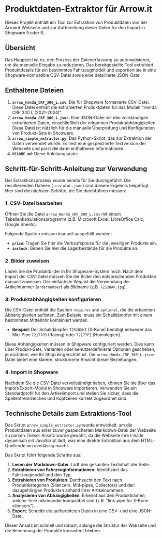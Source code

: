 # Produktdaten-Extraktor für Arrow.it

Dieses Projekt enthält ein Tool zur Extraktion von Produktdaten von der Arrow.it Webseite und zur Aufbereitung dieser Daten für den Import in Shopware 5 oder 6.

## Übersicht

Das Hauptziel ist es, den Prozess der Datenerfassung zu automatisieren, um die manuelle Eingabe zu reduzieren. Das bereitgestellte Tool extrahiert Produktdetails für ein bestimmtes Fahrzeugmodell und exportiert sie in eine Shopware-kompatible CSV-Datei sowie eine detaillierte JSON-Datei.

## Enthaltene Dateien

1.  **`arrow_Honda_CRF_300_L.csv`**: Die für Shopware formatierte CSV-Datei. Diese Datei enthält die extrahierten Produktdaten für das Modell "Honda CRF 300 L (2021-2024)".
2.  **`arrow_Honda_CRF_300_L.json`**: Eine JSON-Datei mit den vollständigen extrahierten Daten, einschließlich der erkannten Produktabhängigkeiten. Diese Datei ist nützlich für die manuelle Überprüfung und Konfiguration von Produkt-Sets in Shopware.
3.  **`arrow_simple_extractor.py`**: Das Python-Skript, das zur Extraktion der Daten verwendet wurde. Es liest eine gespeicherte Textversion der Webseite und parst die darin enthaltenen Informationen.
4.  **`README.md`**: Diese Anleitungsdatei.

## Schritt-für-Schritt-Anleitung zur Verwendung

Der Extraktionsprozess wurde bereits für Sie durchgeführt. Die resultierenden Dateien (`.csv` und `.json`) sind diesem Ergebnis beigefügt. Hier sind die nächsten Schritte, die Sie durchführen müssen:

### 1. CSV-Datei bearbeiten

Öffnen Sie die Datei `arrow_Honda_CRF_300_L.csv` mit einem Tabellenkalkulationsprogramm (z.B. Microsoft Excel, LibreOffice Calc, Google Sheets).

Folgende Spalten müssen manuell ausgefüllt werden:

*   **`price`**: Tragen Sie hier die Verkaufspreise für die jeweiligen Produkte ein.
*   **`instock`**: Geben Sie hier die Lagerbestände für die Produkte an.

### 2. Bilder zuweisen

Laden Sie die Produktbilder in Ihr Shopware-System hoch. Nach dem Import der CSV-Datei müssen Sie die Bilder den entsprechenden Produkten manuell zuweisen. Der einfachste Weg ist die Verwendung der Artikelnummer (`ordernumber`) als Bildname (z.B. `72528AK.jpg`).

### 3. Produktabhängigkeiten konfigurieren

Die CSV-Datei enthält die Spalten `requires` und `optional`, die die erkannten Abhängigkeiten auflisten. Zum Beispiel muss ein Schalldämpfer mit einem bestimmten Mittelrohr kombiniert werden.

*   **Beispiel**: Der Schalldämpfer `72528XKI` (X-Kone) benötigt entweder das Mid-Pipe `72177PD` (Racing) oder `72177PZ` (Homologiert).

Diese Abhängigkeiten müssen in Shopware konfiguriert werden. Dies kann über Produkt-Sets, Varianten oder benutzerdefinierte Optionen geschehen, je nachdem, wie Ihr Shop eingerichtet ist. Die `arrow_Honda_CRF_300_L.json`-Datei bietet eine klarere, strukturierte Ansicht dieser Beziehungen.

### 4. Import in Shopware

Nachdem Sie die CSV-Datei vervollständigt haben, können Sie sie über das Import/Export-Modul in Shopware importieren. Verwenden Sie ein Standardprofil für den Artikelimport und stellen Sie sicher, dass die Spaltentrennzeichen und Kopfzeilen korrekt zugeordnet sind.

## Technische Details zum Extraktions-Tool

Das Skript `arrow_simple_extractor.py` wurde entwickelt, um die Produktdaten aus einer zuvor gespeicherten Markdown-Datei der Webseite zu parsen. Dieser Ansatz wurde gewählt, da die Webseite ihre Inhalte dynamisch mit JavaScript lädt, was eine direkte Extraktion aus dem HTML-Quellcode unzuverlässig macht.

Das Skript führt folgende Schritte aus:

1.  **Lesen der Markdown-Datei**: Lädt den gesamten Textinhalt der Seite.
2.  **Extrahieren von Fahrzeuginformationen**: Identifiziert das Fahrzeugmodell und den Typ.
3.  **Extrahieren von Produkten**: Durchsucht den Text nach Produktkategorien (Silencers, Mid-pipes, Collectors) und den dazugehörigen Produkten anhand ihrer Artikelnummern.
4.  **Analysieren von Abhängigkeiten**: Erkennt aus den Produktnamen, welche Teile miteinander kompatibel sind (z.B. "link-pipe for X-Kone silencers").
5.  **Export**: Schreibt die aufbereiteten Daten in eine CSV- und eine JSON-Datei.

Dieser Ansatz ist schnell und robust, solange die Struktur der Webseite und die Benennung der Produkte konsistent bleiben.
